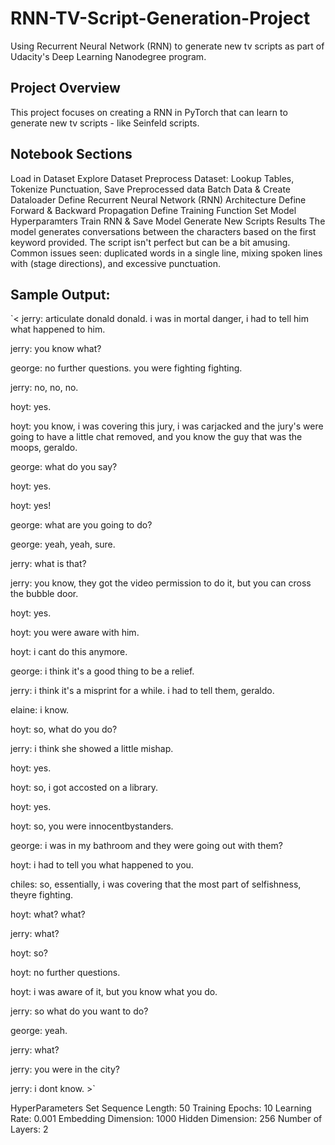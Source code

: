 # RNN-TV-Script-Generation-Project
Using Recurrent Neural Network (RNN)  to generate new tv scripts as part of Udacity's Deep Learning Nanodegree program.

## Project Overview
This project focuses on creating a RNN in PyTorch that can learn to generate new tv scripts - like Seinfeld scripts.

## Notebook Sections
Load in Dataset
Explore Dataset
Preprocess Dataset: Lookup Tables, Tokenize Punctuation, Save Preprocessed data
Batch Data & Create Dataloader
Define Recurrent Neural Network (RNN) Architecture
Define Forward & Backward Propagation
Define Training Function
Set Model Hyperparamters
Train RNN & Save Model
Generate New Scripts
Results
The model generates conversations between the characters based on the first keyword provided. The script isn't perfect but can be a bit amusing. Common issues seen: duplicated words in a single line, mixing spoken lines with (stage directions), and excessive punctuation.

## Sample Output:

`< jerry: articulate donald donald. i was in mortal danger, i had to tell him what happened to him.

jerry: you know what?

george: no further questions. you were fighting fighting.

jerry: no, no, no.

hoyt: yes.

hoyt: you know, i was covering this jury, i was carjacked and the jury's were going to have a little chat removed, and you know the guy that was the moops, geraldo.

george: what do you say?

hoyt: yes.

hoyt: yes!

george: what are you going to do?

george: yeah, yeah, sure.

jerry: what is that?

jerry: you know, they got the video permission to do it, but you can cross the bubble door.

hoyt: yes.

hoyt: you were aware with him.

hoyt: i cant do this anymore.

george: i think it's a good thing to be a relief.

jerry: i think it's a misprint for a while. i had to tell them, geraldo.

elaine: i know.

hoyt: so, what do you do?

jerry: i think she showed a little mishap.

hoyt: yes.

hoyt: so, i got accosted on a library.

hoyt: yes.

hoyt: so, you were innocentbystanders.

george: i was in my bathroom and they were going out with them?

hoyt: i had to tell you what happened to you.

chiles: so, essentially, i was covering that the most part of selfishness, theyre fighting.

hoyt: what? what?

jerry: what?

hoyt: so?

hoyt: no further questions.

hoyt: i was aware of it, but you know what you do.

jerry: so what do you want to do?

george: yeah.

jerry: what?

jerry: you were in the city?

jerry: i dont know. >`

HyperParameters Set
Sequence Length: 50
Training Epochs: 10
Learning Rate: 0.001
Embedding Dimension: 1000
Hidden Dimension: 256
Number of Layers: 2

